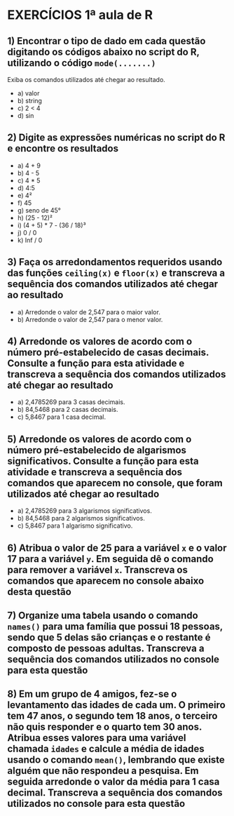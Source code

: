 # EXERCÍCIOS 1ª aula de R

## 1) Encontrar o tipo de dado em cada questão digitando os códigos abaixo no script do R, utilizando o código `mode(.......)`

Exiba os comandos utilizados até chegar ao resultado.

- a) valor
- b) string
- c) 2 < 4
- d) sin

## 2) Digite as expressões numéricas no script do R e encontre os resultados

- a) 4 + 9
- b) 4 - 5
- c) 4 * 5
- d) 4:5
- e) 4²
- f) 45
- g) seno de 45°
- h) (25 - 12)²
- i) (4 + 5) * 7 - (36 / 18)³
- j) 0 / 0
- k) Inf / 0

## 3) Faça os arredondamentos requeridos usando das funções `ceiling(x)` e `floor(x)` e transcreva a sequência dos comandos utilizados até chegar ao resultado

- a) Arredonde o valor de 2,547 para o maior valor.
- b) Arredonde o valor de 2,547 para o menor valor.

## 4) Arredonde os valores de acordo com o número pré-estabelecido de casas decimais. Consulte a função para esta atividade e transcreva a sequência dos comandos utilizados até chegar ao resultado

- a) 2,4785269 para 3 casas decimais.
- b) 84,5468 para 2 casas decimais.
- c) 5,8467 para 1 casa decimal.

## 5) Arredonde os valores de acordo com o número pré-estabelecido de algarismos significativos. Consulte a função para esta atividade e transcreva a sequência dos comandos que aparecem no console, que foram utilizados até chegar ao resultado

- a) 2,4785269 para 3 algarismos significativos.
- b) 84,5468 para 2 algarismos significativos.
- c) 5,8467 para 1 algarismo significativo.

## 6) Atribua o valor de 25 para a variável `x` e o valor 17 para a variável `y`. Em seguida dê o comando para remover a variável `x`. Transcreva os comandos que aparecem no console abaixo desta questão

## 7) Organize uma tabela usando o comando `names()` para uma família que possui 18 pessoas, sendo que 5 delas são crianças e o restante é composto de pessoas adultas. Transcreva a sequência dos comandos utilizados no console para esta questão

## 8) Em um grupo de 4 amigos, fez-se o levantamento das idades de cada um. O primeiro tem 47 anos, o segundo tem 18 anos, o terceiro não quis responder e o quarto tem 30 anos. Atribua esses valores para uma variável chamada `idades` e calcule a média de idades usando o comando `mean()`, lembrando que existe alguém que não respondeu a pesquisa. Em seguida arredonde o valor da média para 1 casa decimal. Transcreva a sequência dos comandos utilizados no console para esta questão
